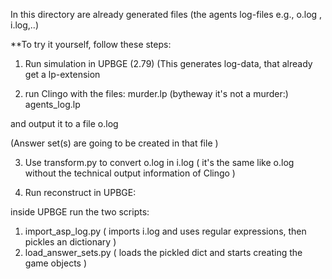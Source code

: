 In this directory are already generated files (the agents log-files e.g., o.log , i.log,..)


**To try it yourself, follow these steps:

1) Run simulation in UPBGE (2.79)
(This generates log-data, that already get a lp-extension

2) run Clingo with the files:
  murder.lp (bytheway it's not a murder:)
  agents_log.lp
  
  and output it to a file o.log
  
  (Answer set(s) are going to be created in that file )

3) Use transform.py to convert o.log in i.log 
   ( it's the same like o.log without the technical output information of Clingo )
  
4) Run reconstruct in UPBGE:
   
  inside UPBGE run the two scripts:
  1) import_asp_log.py 
      ( imports i.log and uses regular expressions, then pickles an dictionary )
  2) load_answer_sets.py
      ( loads the pickled dict and starts creating the game objects )
  
  
  
  
  
